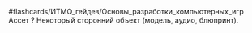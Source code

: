 #flashcards/ИТМО_гейдев/Основы_разработки_компьютерных_игр 
Ассет
?
Некоторый сторонний объект (модель, аудио, блюпринт).